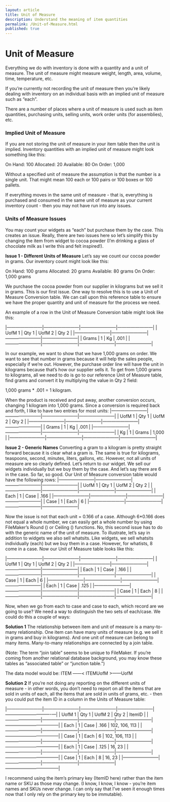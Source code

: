 ```yaml
---
layout: article
title: Unit of Measure
description: Understand the meaning of item quantities
permalink: /Unit-of-Measure.html
published: true
---
```


# Unit of Measure
Everything we do with inventory is done with a quantity and a unit of measure.   The unit of measure might measure weight, length, area, volume, time, temperature, etc.

 If you’re currently not recording the unit of measure then you’re likely dealing with inventory on an individual basis with an implied unit of measure such as “each”.

There are a number of places where a unit of measure is used such as item quantities, purchasing units, selling units, work order units (for assemblies), etc.

### Implied Unit of Measure
If you are not storing the unit of measure in your item table then the unit is implied.  Inventory quantities with an implied unit of measure might look something like this:

On Hand: 100
Allocated: 20
Available: 80
On Order: 1,000

Without a specified unit of measure the assumption is that the number is a single unit.  That might mean 100 each or 100 pairs or 100 boxes or 100 pallets.

If everything moves in the same unit of measure - that is, everything is purchased and consumed in the same unit of measure as your current inventory count - then you may not have run into any issues. 

### Units of Measure Issues
You may count your widgets as “each” but purchase them by the case.  This creates an issue.  Really, there are two issues here so let’s simplify this by changing the item from widget to cocoa powder (I’m drinking a glass of chocolate milk as I write this and felt inspired!).  

**Issue 1 - Different Units of Measure**
Let’s say we count our cocoa powder in grams.  Our inventory count might look like this:

On Hand: 100 grams
Allocated: 20 grams
Available: 80 grams
On Order: 1,000 grams

We purchase the cocoa powder from our supplier in kilograms but we sell it in grams.  This is our first issue.  One way to resolve this is to use a Unit of Measure Conversion table.  We can call upon this reference table to ensure we have the proper quantity and unit of measure for the process we need.

An example of a row in the Unit of Measure Conversion table might look like this:

|————————|————————|————————|————————|
| UofM 1     | Qty 1        | UofM 2     | Qty 2        |
|————————|————————|————————|————————|
| Grams       |  1              |   Kg	    |          .001  |
|————————|————————|————————|————————|

In our example, we want to show that we have 1,000 grams on order.  We want to see that number in grams because it will help the sales people, especially if we’re out.  However, the purchase order line will have the unit in kilograms because that’s how our supplier sells it.  To get from 1,000 grams to kilograms, all we need to do is go to our reference Unit of Measure table, find grams and convert it by multiplying the value in Qty 2 field:

1,000 grams * .001 = 1 kilogram.

When the product is received and put away, another conversion occurs, changing 1 kilogram into 1,000 grams.  Since a conversion is required back and forth, I like to have two entries for most units:
|————————|————————|————————|————————|
| UofM 1     | Qty 1        | UofM 2     | Qty 2        |
|————————|————————|————————|————————|
| Grams       |  1              |   Kg	    |          .001  |
|————————|————————|————————|————————|
| Kg             |  1               |   Grams	    |       1,000  |
|————————|————————|————————|————————|

**Issue 2 - Generic Names**
Converting a gram to a kilogram is pretty straight forward because it is clear what a gram is.  The same is true for kilograms, teaspoons, second, minutes, liters, gallons, etc.  However, not all units of measure are so clearly defined.  Let’s return to our widget.  We sell our widgets individually but we buy them by the case.  And let’s say there are 6 in the case.  So far, so good.  Our Unit of Measure conversion table would have the following rows:
|————————|————————|————————|————————|
| UofM 1     | Qty 1        | UofM 2     | Qty 2        |
|————————|————————|————————|————————|
| Each         |  1               |   Case	    |      .166      |
|————————|————————|————————|————————|
| Case         |  1               |   Each	    |       6          |
|————————|————————|————————|————————|

Now the issue is not that each unit = 0.166 of a case.  Although 6*0.166 does not equal a whole number, we can easily get a whole number by using FileMaker’s Round () or Ceiling () functions.  No, this second issue has to do with the generic name of the unit of measure.  To illustrate, let’s say in addition to widgets we also sell whatsits.  Like widgets, we sell whatsits individually (each) but we buy them in a case.  However, for whatists, 8 come in a case.  Now our Unit of Measure table looks like this:

|————————|————————|————————|————————|
| UofM 1     | Qty 1        | UofM 2     | Qty 2        |
|————————|————————|————————|————————|
| Each         |  1               |   Case	    |      .166      |
|————————|————————|————————|————————|
| Case         |  1               |   Each	    |       6          |
|————————|————————|————————|————————|
| Each         |  1               |   Case	    |      .125      |
|————————|————————|————————|————————|
| Case         |  1               |   Each	    |       8          |
|————————|————————|————————|————————|

Now, when we go from each to case and case to each, which record are we going to use?  We need a way to distinguish the two sets of each/case.  We could do this a couple of ways:

**Solution 1**
The relationship between item and unit of measure is a many-to-many relationship.  One item can have many units of measure (e.g. we sell it in grams and buy in kilograms).  And one unit of measure can belong to many items.  Many-to-many relationships are connected by a join table.

(Note:  The term “join table” seems to be unique to FileMaker.  If you’re coming from another relational database background, you may know these tables as “associated table” or “junction table.”)

The data model would be:
ITEM ——< ITEMUofM >——UofM

**Solution 2**
If you’re not doing any reporting on the different units of measure - in other words, you don’t need to report on all the items that are sold in units of each, all the items that are sold in units of grams, etc. - then you could put the item ID in a column in the Units of Measure table:

|————————|————————|————————|————————|——————————-—|
| UofM 1     | Qty 1        | UofM 2     | Qty 2        |  ItemID               |
|————————|————————|————————|————————|————————————|
| Each         |  1               |   Case	    |      .166      | 102, 106, 113   |
|————————|————————|————————|————————|————————————|
| Case         |  1               |   Each	    |       6          | 102, 106, 113   |
|————————|————————|————————|————————|————————————|
| Each         |  1               |   Case	    |      .125      | 16, 23                |
|————————|————————|————————|————————|————————————|
| Case         |  1               |   Each	    |       8          | 16, 23                 |
|————————|————————|————————|————————|————————————|

I recommend using the item’s primary key (ItemID here) rather than the item name or SKU as those may change.  (I know, I know, I know - you’re item names and SKUs never change.  I can only say that I’ve seen it enough times now that I only rely on the primary key to be immutable).
